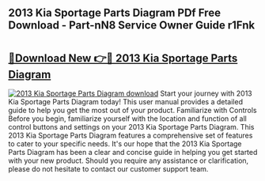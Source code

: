 ## 2013 Kia Sportage Parts Diagram PDf Free Download - Part-nN8 Service Owner Guide r1Fnk

# <h2><a href="http://dfp0yuo.blite.top/?on=2013+Kia+Sportage+Parts+Diagram">🔗Download New 👉🔴 2013 Kia Sportage Parts Diagram</a></h2>

[![2013 Kia Sportage Parts Diagram download](https://i.imgur.com/lujVjoI.png)](http://dfp0yuo.blite.top/?on=2013+Kia+Sportage+Parts+Diagram)
Start your journey with 2013 Kia Sportage Parts Diagram today! This user manual provides a detailed guide to help you get the most out of your product. Familiarize with Controls Before you begin, familiarize yourself with the location and function of all control buttons and settings on your 2013 Kia Sportage Parts Diagram. This 2013 Kia Sportage Parts Diagram features a comprehensive set of features to cater to your specific needs. It's our hope that the 2013 Kia Sportage Parts Diagram has been a clear and concise guide in helping you get started with your new product. Should you require any assistance or clarification, please do not hesitate to contact our customer support team.
